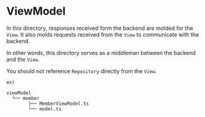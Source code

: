# ViewModel

In this directory, responses received form the backend are molded for the `View`.
It also molds requests received from the `View` to communicate with the backend.

In other words, this directory serves as a middleman between the backend and the `View`.

You should not reference `Repository` directly from the `View`.

```
ex)

viewModel
  └── member
        ├── MemberViewModel.ts
        └── model.ts
```
